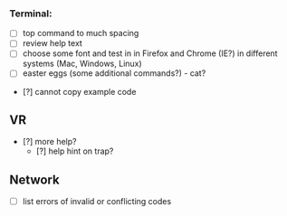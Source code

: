### Terminal:
- [ ] top command to much spacing
- [ ] review help text
- [ ] choose some font and test in in Firefox and Chrome (IE?) in different systems (Mac, Windows, Linux)
- [ ] easter eggs (some additional commands?) - cat?
- [?] cannot copy example code

## VR

- [?] more help?
  - [?] help hint on trap?


## Network

- [ ] list errors of invalid or conflicting codes
